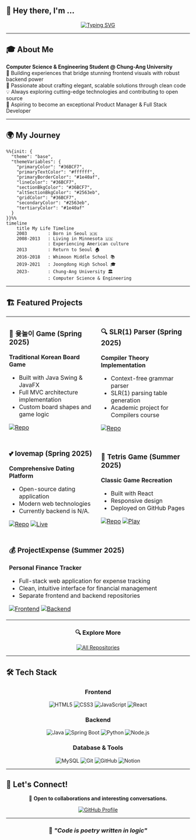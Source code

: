 ## 👋 Hey there, I'm **...**

<div align="center">

[![Typing SVG](https://readme-typing-svg.herokuapp.com?font=Rubik&size=27&duration=4000&pause=100&center=true&vCenter=true&random=true&width=435&lines=Qabin;Heejae+Lee;%40vxnquish;a+Full+Stack+Developer)](https://git.io/typing-svg)

</div>

---

## 🎓 About Me

**Computer Science & Engineering Student @ Chung-Ang University**  
🚀 Building experiences that bridge stunning frontend visuals with robust backend power  
🌟 Passionate about crafting elegant, scalable solutions through clean code  
💡 Always exploring cutting-edge technologies and contributing to open source  
💪 Aspiring to become an exceptional Product Manager & Full Stack Developer

</div>

---

## 🌍 My Journey

```mermaid
%%{init: {
  "theme": "base",
  "themeVariables": {
    "primaryColor": "#36BCF7",
    "primaryTextColor": "#ffffff",
    "primaryBorderColor": "#1e40af",
    "lineColor": "#36BCF7",
    "sectionBkgColor": "#36BCF7",
    "altSectionBkgColor": "#2563eb",
    "gridColor": "#36BCF7",
    "secondaryColor": "#2563eb",
    "tertiaryColor": "#1e40af"
  }
}}%%
timeline
    title My Life Timeline
    2003        : Born in Seoul 🇰🇷
    2008-2013   : Living in Minnesota 🇺🇸
                : Experiencing American culture
    2013        : Return to Seoul 🏠
    2016-2018   : Whimoon Middle School 📚
    2019-2021   : Joongdong High School 🎓
    2023-       : Chung-Ang University 🏛️
                : Computer Science & Engineering
```

---

## 🏗️ Featured Projects

<table>
<tr>
<td width="50%">

### 🎲 윷놀이 Game (Spring 2025)
**Traditional Korean Board Game**
- Built with Java Swing & JavaFX
- Full MVC architecture implementation
- Custom board shapes and game logic

[![Repo](https://img.shields.io/badge/GitHub-Repository-blue?style=flat-square&logo=github)](https://github.com/vxnquish/CAU_YUTGAME)

</td>
<td width="50%">

### 🔍 SLR(1) Parser (Spring 2025)
**Compiler Theory Implementation**
- Context-free grammar parser
- SLR(1) parsing table generation
- Academic project for Compilers course

[![Repo](https://img.shields.io/badge/GitHub-Repository-blue?style=flat-square&logo=github)](https://github.com/vxnquish/Compiler_SLR1)

</td>
</tr>
<tr>
<td width="50%">

### 💕 lovemap (Spring 2025)
**Comprehensive Dating Platform**
- Open-source dating application
- Modern web technologies
- Currently backend is N/A.

[![Repo](https://img.shields.io/badge/GitHub-Repository-blue?style=flat-square&logo=github)](https://github.com/vxnquish/OSSW_Ready)
[![Live](https://img.shields.io/badge/💖_Visit_Website-purple?style=flat-square)](https://rureadylovemap.com)

</td>
<td width="50%">

### 🧩 Tetris Game (Summer 2025)
**Classic Game Recreation**
- Built with React
- Responsive design
- Deployed on GitHub Pages

[![Repo](https://img.shields.io/badge/GitHub-Repository-blue?style=flat-square&logo=github)](https://github.com/vxnquish/tetris-react)
[![Play](https://img.shields.io/badge/🎮_Play_Now-green?style=flat-square)](https://vxnquish.github.io/tetris-react/)

</td>
</tr>
<tr>
<td colspan="2">

### 💰 ProjectExpense (Summer 2025)
**Personal Finance Tracker**
- Full-stack web application for expense tracking
- Clean, intuitive interface for financial management
- Separate frontend and backend repositories

[![Frontend](https://img.shields.io/badge/Frontend-Repository-blue?style=flat-square&logo=react)](https://github.com/vxnquish/expense-frontend)
[![Backend](https://img.shields.io/badge/Backend-Repository-blue?style=flat-square&logo=node.js)](https://github.com/vxnquish/expense-backend)

</td>
</tr>
</table>

<div align="center">

### 🔍 Explore More
[![All Repositories](https://img.shields.io/badge/Browse_All_Repositories-GitHub-black?style=for-the-badge&logo=github)](https://github.com/vxnquish?tab=repositories)

</div>

---

## 🛠️ Tech Stack

<div align="center">

### Frontend
![HTML5](https://img.shields.io/badge/HTML5-E34F26?style=for-the-badge&logo=html5&logoColor=white)
![CSS3](https://img.shields.io/badge/CSS3-1572B6?style=for-the-badge&logo=css3&logoColor=white)
![JavaScript](https://img.shields.io/badge/JavaScript-F7DF1E?style=for-the-badge&logo=javascript&logoColor=black)
![React](https://img.shields.io/badge/React-20232A?style=for-the-badge&logo=react&logoColor=61DAFB)

### Backend
![Java](https://img.shields.io/badge/Java-ED8B00?style=for-the-badge&logo=openjdk&logoColor=white)
![Spring Boot](https://img.shields.io/badge/Spring_Boot-6DB33F?style=for-the-badge&logo=spring-boot&logoColor=white)
![Python](https://img.shields.io/badge/Python-3776AB?style=for-the-badge&logo=python&logoColor=white)
![Node.js](https://img.shields.io/badge/Node.js-43853D?style=for-the-badge&logo=node.js&logoColor=white)

### Database & Tools
![MySQL](https://img.shields.io/badge/MySQL-00000F?style=for-the-badge&logo=mysql&logoColor=white)
![Git](https://img.shields.io/badge/Git-F05032?style=for-the-badge&logo=git&logoColor=white)
![GitHub](https://img.shields.io/badge/GitHub-100000?style=for-the-badge&logo=github&logoColor=white)
![Notion](https://img.shields.io/badge/Notion-000000?style=for-the-badge&logo=notion&logoColor=white)

</div>

---


## 🤝 Let's Connect!

<div align="center">

💬 **Open to collaborations and interesting conversations.**  

[![GitHub Profile](https://img.shields.io/badge/GitHub-Profile-black?style=for-the-badge&logo=github)](https://github.com/vxnquish)

</div>

---

<div align="center">

### 💫 *"Code is poetry written in logic"*

</div>
